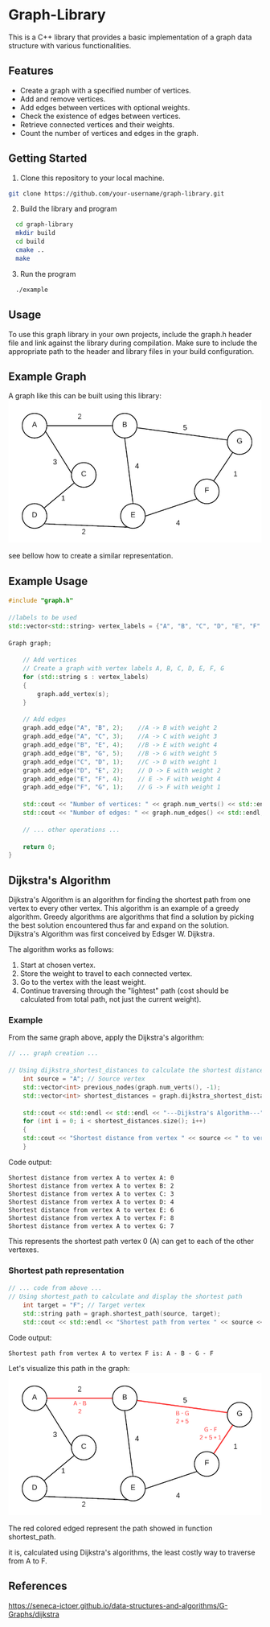 # Graph-Library

This is a C++ library that provides a basic implementation of a graph data structure with various functionalities.

## Features

- Create a graph with a specified number of vertices.
- Add and remove vertices.
- Add edges between vertices with optional weights.
- Check the existence of edges between vertices.
- Retrieve connected vertices and their weights.
- Count the number of vertices and edges in the graph.

## Getting Started

1. Clone this repository to your local machine.

```bash
git clone https://github.com/your-username/graph-library.git
```

2. Build the library and program
```bash
  cd graph-library
  mkdir build
  cd build
  cmake ..
  make
```

3. Run the program
```bash
  ./example
```

## Usage

To use this graph library in your own projects, include the graph.h header file and link against the library during compilation.
Make sure to include the appropriate path to the header and library files in your build configuration.



## Example Graph

A graph like this can be built using this library:
![graph view](graphView.png)


see bellow how to create a similar representation.
## Example Usage

```cpp
#include "graph.h"

//labels to be used
std::vector<std::string> vertex_labels = {"A", "B", "C", "D", "E", "F", "G"};

Graph graph;

    // Add vertices
    // Create a graph with vertex labels A, B, C, D, E, F, G
    for (std::string s : vertex_labels)
    {
        graph.add_vertex(s);
    }

    // Add edges
    graph.add_edge("A", "B", 2);    //A -> B with weight 2
    graph.add_edge("A", "C", 3);    //A -> C with weight 3
    graph.add_edge("B", "E", 4);    //B -> E with weight 4
    graph.add_edge("B", "G", 5);    //B -> G with weight 5
    graph.add_edge("C", "D", 1);    //C -> D with weight 1
    graph.add_edge("D", "E", 2);    // D -> E with weight 2
    graph.add_edge("E", "F", 4);    // E -> F with weight 4
    graph.add_edge("F", "G", 1);    // G -> F with weight 1

    std::cout << "Number of vertices: " << graph.num_verts() << std::endl;
    std::cout << "Number of edges: " << graph.num_edges() << std::endl;

    // ... other operations ...

    return 0;
}
```


## Dijkstra's Algorithm
Dijkstra's Algorithm is an algorithm for finding the shortest path from one vertex to every other vertex. This algorithm is an example
of a greedy algorithm. Greedy algorithms are algorithms that find a solution by picking the best solution encountered thus far and expand
on the solution. Dijkstra's Algorithm was first conceived by Edsger W. Dijkstra.

The algorithm works as follows:

1. Start at chosen vertex.
2. Store the weight to travel to each connected vertex.
3. Go to the vertex with the least weight.
4. Continue traversing through the "lightest" path (cost should be calculated from total path, not just the current weight).

### Example
From the same graph above, apply the Dijkstra's algorithm:

```cpp
// ... graph creation ...

// Using dijkstra_shortest_distances to calculate the shortest distances
    int source = "A"; // Source vertex
    std::vector<int> previous_nodes(graph.num_verts(), -1);
    std::vector<int> shortest_distances = graph.dijkstra_shortest_distances(source, previous_nodes);

    std::cout << std::endl << std::endl << "---Dijkstra's Algorithm---" << std::endl;
    for (int i = 0; i < shortest_distances.size(); i++)
    {
    std::cout << "Shortest distance from vertex " << source << " to vertex " << vertex_labels[i] << ": " << shortest_distances[i] << std::endl;
    }
```

Code output:
```
Shortest distance from vertex A to vertex A: 0
Shortest distance from vertex A to vertex B: 2
Shortest distance from vertex A to vertex C: 3
Shortest distance from vertex A to vertex D: 4
Shortest distance from vertex A to vertex E: 6
Shortest distance from vertex A to vertex F: 8
Shortest distance from vertex A to vertex G: 7
```

This represents the shortest path vertex 0 (A) can get to each of the other vertexes.


### Shortest path representation

```cpp
// ... code from above ...
// Using shortest_path to calculate and display the shortest path
    int target = "F"; // Target vertex
    std::string path = graph.shortest_path(source, target);
    std::cout << std::endl << "Shortest path from vertex " << source << " to vertex " << target << " is: " << path << std::endl;
```

Code output:
```
Shortest path from vertex A to vertex F is: A - B - G - F
```

Let's visualize this path in the graph:
![graph view](shortestPath.png)

The red colored edged represent the path showed in function shortest_path.

it is, calculated using Dijkstra's algorithms, the least costly way to traverse from A to F.





## References
https://seneca-ictoer.github.io/data-structures-and-algorithms/G-Graphs/dijkstra

